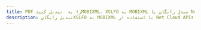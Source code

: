 ---title: PDF را به  تبدیل کنیدMOBIXML، XSLFO به MOBIXML مبدل رایگان یا Net SDKdescription: تبدیل رایگانXSLFO به MOBIXML با استفاده از Net Cloud APIs & SDK همچنین اسناد PDF را در Cloud ایجاد، ویرایش و رندر کنید.---